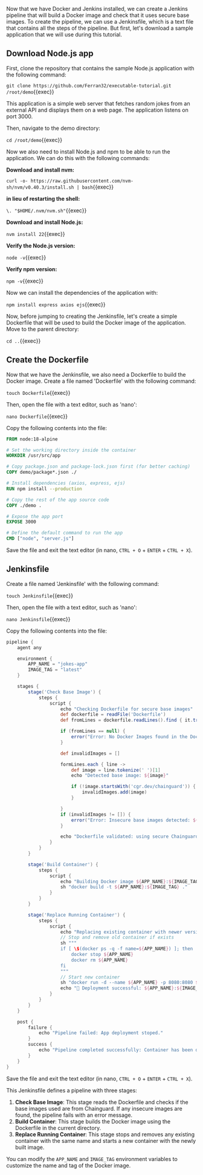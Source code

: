 Now that we have Docker and Jenkins installed, we can create a Jenkins pipeline that will build a Docker image and check that it uses secure base images. To create the pipeline, we can use a Jenkinsfile, which is a text file that contains all the steps of the pipeline. But first, let's download a sample application that we will use during this tutorial.

## Download Node.js app
First, clone the repository that contains the sample Node.js application with the following command:

`git clone https://github.com/Ferran32/executable-tutorial.git /root/demo`{{exec}}

This application is a simple web server that fetches random jokes from an external API and displays them on a web page. The application listens on port 3000.


Then, navigate to the demo directory:

`cd /root/demo`{{exec}}

Now we also need to install Node.js and npm to be able to run the application. We can do this with the following commands:

**Download and install nvm:**

`curl -o- https://raw.githubusercontent.com/nvm-sh/nvm/v0.40.3/install.sh | bash`{{exec}}

**in lieu of restarting the shell:**

`\. "$HOME/.nvm/nvm.sh"`{{exec}}

**Download and install Node.js:**

`nvm install 22`{{exec}}

**Verify the Node.js version:**

`node -v`{{exec}}

**Verify npm version:**

`npm -v`{{exec}}


Now we can install the dependencies of the application with:

`npm install express axios ejs`{{exec}}

Now, before jumping to creating the Jenkinsfile, let's create a simple Dockerfile that will be used to build the Docker image of the application. Move to the parent directory:

`cd ..`{{exec}}


## Create the Dockerfile
Now that we have the Jenkinsfile, we also need a Dockerfile to build the Docker image. Create a file named 'Dockerfile' with the following command:

`touch Dockerfile`{{exec}}


Then, open the file with a text editor, such as 'nano':

`nano Dockerfile`{{exec}}


Copy the following contents into the file:
```Dockerfile
FROM node:18-alpine

# Set the working directory inside the container
WORKDIR /usr/src/app

# Copy package.json and package-lock.json first (for better caching)
COPY demo/package*.json ./

# Install dependencies (axios, express, ejs)
RUN npm install --production

# Copy the rest of the app source code
COPY ./demo .

# Expose the app port
EXPOSE 3000

# Define the default command to run the app
CMD ["node", "server.js"]
```
Save the file and exit the text editor (in nano, `CTRL + O` + `ENTER` + `CTRL + X`).

## Jenkinsfile
Create a file named 'Jenkinsfile' with the following command:

`touch Jenkinsfile`{{exec}}


Then, open the file with a text editor, such as 'nano':

`nano Jenkinsfile`{{exec}}


Copy the following contents into the file:
```groovy
pipeline {
    agent any

    environment {
        APP_NAME = "jokes-app"
        IMAGE_TAG = "latest"
    }

    stages {
        stage('Check Base Image') {
            steps {
                script {
                    echo "Checking Dockerfile for secure base images"
                    def dockerfile = readFile('Dockerfile')
                    def fromLines = dockerfile.readLines().find { it.trim().startsWith('FROM') } // Get the used images

                    if (fromLines == null) {
                        error("Error: No Docker Images found in the Dockerfile.")
                    }

                    def invalidImages = []

                    formLines.each { line ->
                        def image = line.tokenize(' ')[1]
                        echo "Detected base image: ${image}"

                        if (!image.startsWith('cgr.dev/chainguard')) {
                            invalidImages.add(image)
                        }

                    }
                    if (invalidImages != []) {
                        error("Error: Insecure base images detected: ${invalidImages.join(', ')}. Please use Chainguard base images.")
                    }

                    echo "Dockerfile validated: using secure Chainguard base images"
                }
            }
        }

        stage('Build Container') {
            steps {
                script {
                    echo "Building Docker image ${APP_NAME}:${IMAGE_TAG}"
                    sh "docker build -t ${APP_NAME}:${IMAGE_TAG} ."
                }
            }
        }

        stage('Replace Running Container') {
            steps {
                script {
                    echo "Replacing existing container with newer version"
                    // Stop and remove old container if exists
                    sh """
                    if [ \$(docker ps -q -f name=${APP_NAME}) ]; then
                        docker stop ${APP_NAME}
                        docker rm ${APP_NAME}
                    fi
                    """
                    // Start new container
                    sh "docker run -d --name ${APP_NAME} -p 8080:8080 ${APP_NAME}:${IMAGE_TAG}"
                    echo "🚀 Deployment successful: ${APP_NAME}:${IMAGE_TAG} is running."
                }
            }
        }
    }

    post {
        failure {
            echo "Pipeline failed: App deployment stoped."
        }
        success {
            echo "Pipeline completed successfully: Container has been deployed."
        }
    }
}
```

Save the file and exit the text editor (in nano, `CTRL + O` + `ENTER` + `CTRL + X`).

This Jenkinsfile defines a pipeline with three stages:
1. **Check Base Image**: This stage reads the Dockerfile and checks if the base images used are from Chainguard. If any insecure images are found, the pipeline fails with an error message.
2. **Build Container**: This stage builds the Docker image using the Dockerfile in the current directory.
3. **Replace Running Container**: This stage stops and removes any existing container with the same name and starts a new container with the newly built image.

You can modify the `APP_NAME` and `IMAGE_TAG` environment variables to customize the name and tag of the Docker image.
